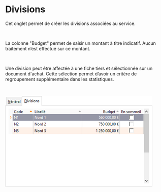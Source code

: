 # Divisions




Cet onglet permet de créer les divisions associées au service.


 


La colonne "Budget" permet de saisir un montant à titre indicatif. Aucun traitement n’est effectué sur ce montant.


 


Une division peut être affectée à une fiche tiers et sélectionnée sur un document d'achat. Cette sélection permet d’avoir un critère de regroupement supplémentaire dans les statistiques.


 


![](OngletDivision.png)



